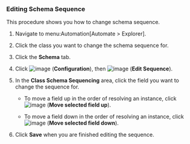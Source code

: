 ### Editing Schema Sequence

This procedure shows you how to change schema sequence.

1.  Navigate to menu:Automation\[Automate \> Explorer\].

2.  Click the class you want to change the schema sequence for.

3.  Click the **Schema** tab.

4.  Click ![image](../images/1847.png) (**Configuration**), then
    ![image](../images/1851.png) (**Edit Sequence**).

5.  In the **Class Schema Sequencing** area, click the field you want to
    change the sequence for.

      - To move a field up in the order of resolving an instance, click
        ![image](../images/2290.png) (**Move selected field up**).

      - To move a field down in the order of resolving an instance,
        click ![image](../images/2289.png) (**Move selected field down**).

6.  Click **Save** when you are finished editing the sequence.
